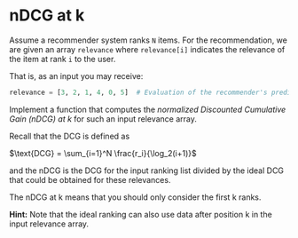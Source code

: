 # nDCG at k

Assume a recommender system ranks `N` items. For the recommendation, we are given an array `relevance` where `relevance[i]` indicates the relevance of the item at rank `i` to the user. 

That is, as an input you may receive: 

```python
relevance = [3, 2, 1, 4, 0, 5]  # Evaluation of the recommender's prediction by a user
```

Implement a function that computes the _normalized Discounted Cumulative Gain (nDCG) at k_ for such an input relevance array.

Recall that the DCG is defined as

$\text{DCG} = \sum_{i=1}^N \frac{r_i}{\log_2(i+1)}$

and the nDCG is the DCG for the input ranking list divided by the ideal DCG that could be obtained for these relevances.

The nDCG at k means that you should only consider the first k ranks.

**Hint:** Note that the ideal ranking can also use data after position k in the input relevance array.

